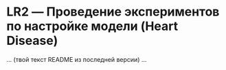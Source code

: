 # LR2 — Проведение экспериментов по настройке модели (Heart Disease)

… (твой текст README из последней версии) …
